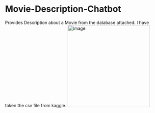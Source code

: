 # Movie-Description-Chatbot
Provides Description about a Movie from the database attached.
I have taken the csv file from kaggle.
<img width="268" alt="image" src="https://github.com/user-attachments/assets/236cd65d-12c7-48bb-83f8-6fddadf40107" />

